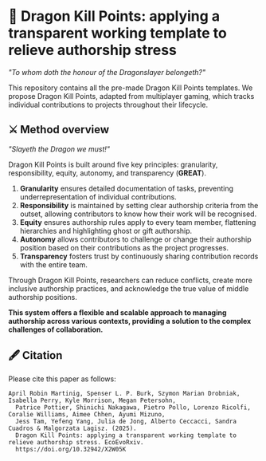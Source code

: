 # 🐉 Dragon Kill Points: applying a transparent working template to relieve authorship stress
_"To whom doth the honour of the Dragonslayer belongeth?"_

This repository contains all the pre-made Dragon Kill Points templates.
We propose Dragon Kill Points, adapted from multiplayer gaming, which tracks individual contributions to projects throughout their lifecycle. 

## ⚔️ Method overview
 _"Slayeth the Dragon we must!"_

Dragon Kill Points is built around five key principles: granularity, responsibility, equity, autonomy, and transparency (**GREAT**). 
1. **Granularity** ensures detailed documentation of tasks, preventing underrepresentation of individual contributions.
2. **Responsibility** is maintained by setting clear authorship criteria from the outset, allowing contributors to know how their work will be recognised.
3. **Equity** ensures authorship rules apply to every team member, flattening hierarchies and highlighting ghost or gift authorship.
4. **Autonomy** allows contributors to challenge or change their authorship position based on their contributions as the project progresses.
5. **Transparency** fosters trust by continuously sharing contribution records with the entire team.
  
Through Dragon Kill Points, researchers can reduce conflicts, create more inclusive authorship practices, and acknowledge the true value of middle authorship positions. 

**This system offers a flexible and scalable approach to managing authorship across various contexts, providing a solution to the complex challenges of collaboration.**

## 🖋️ Citation
Please cite this paper as follows:
```
April Robin Martinig, Spenser L. P. Burk, Szymon Marian Drobniak, Isabella Perry, Kyle Morrison, Megan Petersohn,
  Patrice Pottier, Shinichi Nakagawa, Pietro Pollo, Lorenzo Ricolfi, Coralie Williams, Aimee Chhen, Ayumi Mizuno,
  Jess Tam, Yefeng Yang, Julia de Jong, Alberto Ceccacci, Sandra Cuadros & Malgorzata Lagisz. (2025).
  Dragon Kill Points: applying a transparent working template to relieve authorship stress. EcoEvoRxiv.
  https://doi.org/10.32942/X2W05K
```
